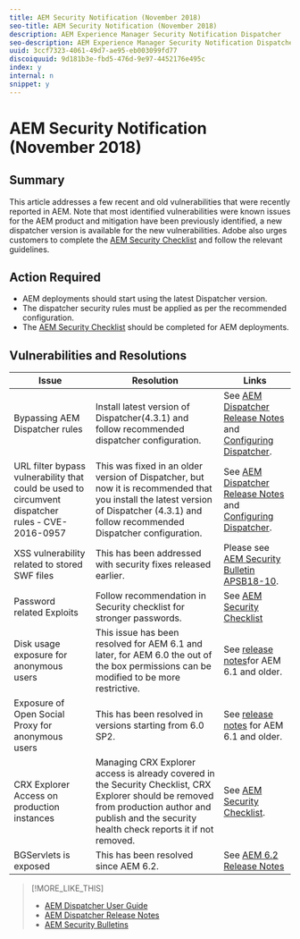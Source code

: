 ```yaml
---
title: AEM Security Notification (November 2018)
seo-title: AEM Security Notification (November 2018)
description: AEM Experience Manager Security Notification Dispatcher
seo-description: AEM Experience Manager Security Notification Dispatcher
uuid: 3ccf7323-4061-49d7-ae95-eb003099fd77
discoiquuid: 9d181b3e-fbd5-476d-9e97-4452176e495c
index: y
internal: n
snippet: y
---
```


# AEM Security Notification (November 2018)

## Summary

This article addresses a few recent and old vulnerabilities that were recently reported in AEM. Note that most identified vulnerabilities were known issues for the AEM product and mitigation have been previously identified, a new dispatcher version is available for the new vulnerabilities. Adobe also urges customers to complete the [AEM Security Checklist](https://helpx.adobe.com/experience-manager/6-5/sites/administering/using/security-checklist.html) and follow the relevant guidelines.

## Action Required

* AEM deployments should start using the latest Dispatcher version.
* The dispatcher security rules must be applied as per the recommended configuration.
* The [AEM Security Checklist](https://helpx.adobe.com/experience-manager/6-5/sites/administering/using/security-checklist.html) should be completed for AEM deployments.

## Vulnerabilities and Resolutions

| Issue | Resolution | Links |
|-------|------------|-------|
| Bypassing AEM Dispatcher rules | Install latest version of Dispatcher(4.3.1) and follow recommended dispatcher configuration. | See [AEM Dispatcher Release Notes](https://helpx.adobe.com/experience-manager/dispatcher/release-notes.html) and [Configuring Dispatcher](https://helpx.adobe.com/experience-manager/dispatcher/using/dispatcher-configuration.html). |
| URL filter bypass vulnerability that could be used to circumvent dispatcher rules - CVE-2016-0957 | This was fixed in an older version of Dispatcher, but now it is recommended that you install the latest version of Dispatcher (4.3.1) and follow recommended Dispatcher configuration. | See [AEM Dispatcher Release Notes](https://helpx.adobe.com/experience-manager/dispatcher/release-notes.html) and [Configuring Dispatcher](https://helpx.adobe.com/experience-manager/dispatcher/using/dispatcher-configuration.html). |
| XSS vulnerability related to stored SWF files | This has been addressed with security fixes released earlier. | Please see [AEM Security Bulletin APSB18-10](https://helpx.adobe.com/security/products/experience-manager/apsb18-10.html). |
| Password related Exploits | Follow recommendation in Security checklist for stronger passwords. | See [AEM Security Checklist](https://helpx.adobe.com/experience-manager/6-5/sites/administering/using/security-checklist.html) |
| Disk usage exposure for anonymous users | This issue has been resolved for AEM 6.1 and later, for AEM 6.0 the out of the box permissions can be modified to be more restrictive. | See [release notes](https://helpx.adobe.com/experience-manager/aem-previous-versions.html)for AEM 6.1 and older. |
| Exposure of Open Social Proxy for anonymous users | This has been resolved in versions starting from 6.0 SP2. | See [release notes](https://helpx.adobe.com/experience-manager/aem-previous-versions.html) for AEM 6.1 and older. |
| CRX Explorer Access on production instances | Managing CRX Explorer access is already covered in the Security Checklist, CRX Explorer should be removed from production author and publish and the security health check reports it if not removed. | See [AEM Security Checklist](https://helpx.adobe.com/experience-manager/6-4/sites/administering/using/security-checklist.html). |
| BGServlets is exposed | This has been resolved since AEM 6.2. | See [AEM 6.2 Release Notes](https://helpx.adobe.com/experience-manager/6-2/release-notes.html) |

>[!MORE_LIKE_THIS]
>
>* [AEM Dispatcher User Guide](https://helpx.adobe.com/experience-manager/dispatcher/user-guide.html)
>* [AEM Dispatcher Release Notes](https://helpx.adobe.com/experience-manager/dispatcher/release-notes.html)
>* [AEM Security Bulletins](https://helpx.adobe.com/security.html#experience-manager)
